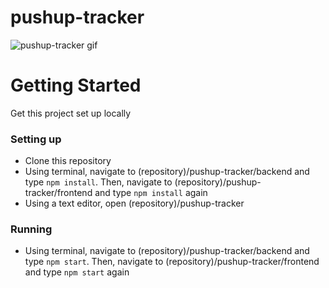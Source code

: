 # pushup-tracker
![pushup-tracker gif](https://i.imgur.com/C7dOxg9.gif)

# Getting Started
Get this project set up locally
### Setting up
* Clone this repository
* Using terminal, navigate to (repository)/pushup-tracker/backend and type `npm install`. Then, navigate to (repository)/pushup-tracker/frontend and type `npm install` again
* Using a text editor, open (repository)/pushup-tracker
### Running
* Using terminal, navigate to (repository)/pushup-tracker/backend and type `npm start`. Then, navigate to (repository)/pushup-tracker/frontend and type `npm start` again
